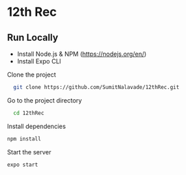  
# 12th Rec  

## Run Locally  

- Install Node.js & NPM (https://nodejs.org/en/)
- Install Expo CLI

Clone the project  

~~~bash  
  git clone https://github.com/SumitNalavade/12thRec.git
~~~

Go to the project directory  

~~~bash  
  cd 12thRec
~~~

Install dependencies  

~~~bash  
npm install
~~~

Start the server  

~~~bash  
expo start
~~~